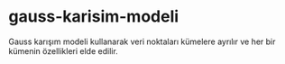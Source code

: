 # gauss-karisim-modeli
Gauss karışım modeli kullanarak veri noktaları kümelere ayrılır ve her bir kümenin özellikleri elde edilir.
